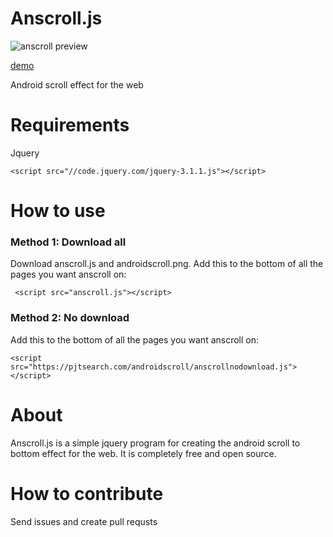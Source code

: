 # Anscroll.js
![anscroll preview](https://pjtsearch.com/androidscroll/anscrollpre.gif)

[demo](https://pjtsearch.com/androidscroll "https://pjtsearch.com/androidscroll")

Android scroll effect for the web
# Requirements
Jquery

    <script src="//code.jquery.com/jquery-3.1.1.js"></script>
   
# How to use
### Method 1: Download all
Download anscroll.js and androidscroll.png.
Add this to the bottom of all the pages you want anscroll on:

     <script src="anscroll.js"></script>
### Method 2: No download
Add this to the bottom of all the pages you want anscroll on:

    <script src="https://pjtsearch.com/androidscroll/anscrollnodownload.js"></script>
# About
Anscroll.js is a simple jquery program for creating the android scroll to bottom effect for the web.  It is completely free and open source.

# How to contribute
Send issues and create pull requsts
